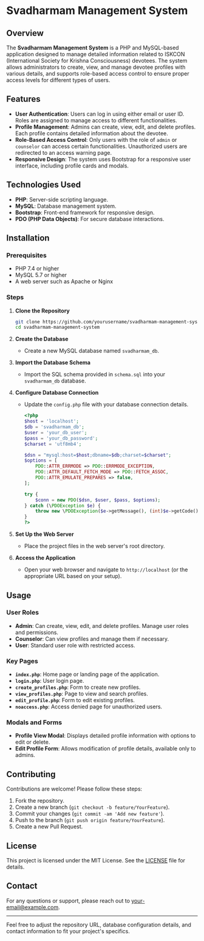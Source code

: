 # Svadharmam Management System



## Overview

The **Svadharmam Management System** is a PHP and MySQL-based application designed to manage detailed information related to ISKCON (International Society for Krishna Consciousness) devotees. The system allows administrators to create, view, and manage devotee profiles with various details, and supports role-based access control to ensure proper access levels for different types of users.

## Features

- **User Authentication**: Users can log in using either email or user ID. Roles are assigned to manage access to different functionalities.
- **Profile Management**: Admins can create, view, edit, and delete profiles. Each profile contains detailed information about the devotee.
- **Role-Based Access Control**: Only users with the role of `admin` or `counselor` can access certain functionalities. Unauthorized users are redirected to an access warning page.
- **Responsive Design**: The system uses Bootstrap for a responsive user interface, including profile cards and modals.

## Technologies Used

- **PHP**: Server-side scripting language.
- **MySQL**: Database management system.
- **Bootstrap**: Front-end framework for responsive design.
- **PDO (PHP Data Objects)**: For secure database interactions.

## Installation

### Prerequisites

- PHP 7.4 or higher
- MySQL 5.7 or higher
- A web server such as Apache or Nginx

### Steps

1. **Clone the Repository**

   ```bash
   git clone https://github.com/yourusername/svadharmam-management-system.git
   cd svadharmam-management-system
   ```

2. **Create the Database**

   - Create a new MySQL database named `svadharmam_db`.

3. **Import the Database Schema**

   - Import the SQL schema provided in `schema.sql` into your `svadharmam_db` database.

4. **Configure Database Connection**

   - Update the `config.php` file with your database connection details.

     ```php
     <?php
     $host = 'localhost';
     $db = 'svadharmam_db';
     $user = 'your_db_user';
     $pass = 'your_db_password';
     $charset = 'utf8mb4';

     $dsn = "mysql:host=$host;dbname=$db;charset=$charset";
     $options = [
         PDO::ATTR_ERRMODE => PDO::ERRMODE_EXCEPTION,
         PDO::ATTR_DEFAULT_FETCH_MODE => PDO::FETCH_ASSOC,
         PDO::ATTR_EMULATE_PREPARES => false,
     ];

     try {
         $conn = new PDO($dsn, $user, $pass, $options);
     } catch (\PDOException $e) {
         throw new \PDOException($e->getMessage(), (int)$e->getCode());
     }
     ?>
     ```

5. **Set Up the Web Server**

   - Place the project files in the web server's root directory.

6. **Access the Application**

   - Open your web browser and navigate to `http://localhost` (or the appropriate URL based on your setup).

## Usage

### User Roles

- **Admin**: Can create, view, edit, and delete profiles. Manage user roles and permissions.
- **Counselor**: Can view profiles and manage them if necessary.
- **User**: Standard user role with restricted access.

### Key Pages

- **`index.php`**: Home page or landing page of the application.
- **`login.php`**: User login page.
- **`create_profiles.php`**: Form to create new profiles.
- **`view_profiles.php`**: Page to view and search profiles.
- **`edit_profile.php`**: Form to edit existing profiles.
- **`noaccess.php`**: Access denied page for unauthorized users.

### Modals and Forms

- **Profile View Modal**: Displays detailed profile information with options to edit or delete.
- **Edit Profile Form**: Allows modification of profile details, available only to admins.

## Contributing

Contributions are welcome! Please follow these steps:

1. Fork the repository.
2. Create a new branch (`git checkout -b feature/YourFeature`).
3. Commit your changes (`git commit -am 'Add new feature'`).
4. Push to the branch (`git push origin feature/YourFeature`).
5. Create a new Pull Request.

## License

This project is licensed under the MIT License. See the [LICENSE](LICENSE) file for details.

## Contact

For any questions or support, please reach out to [your-email@example.com](mailto:your-email@example.com).

---

Feel free to adjust the repository URL, database configuration details, and contact information to fit your project's specifics.